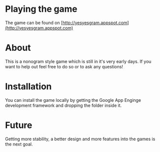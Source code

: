Playing the game
================
The game can be found on [http://yesyesgram.appspot.com](http://yesyesgram.appspot.com)

About
=====
This is a nonogram style game which is still in it's very early days.
If you want to help out feel free to do so or to ask any questions!

Installation
============
You can install the game locally by getting the Google App Enginge development framework and 
dropping the folder inside it.

Future
================
Getting more stability, a better design and more features into the games is the next goal.
